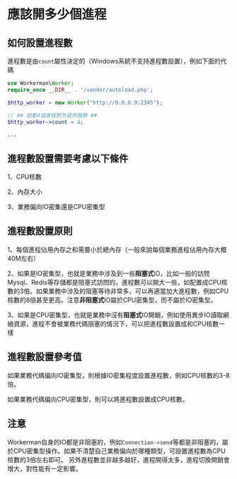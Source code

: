 # 應該開多少個進程

## 如何設置進程數
進程數是由```count```屬性決定的（Windows系統不支持進程數設置），例如下面的代碼
```php
use Workerman\Worker;
require_once __DIR__ . '/vendor/autoload.php';

$http_worker = new Worker("http://0.0.0.0:2345");

// ## 啟動4個進程對外提供服務 ##
$http_worker->count = 4;

...

```

## 進程數設置需要考慮以下條件
1、CPU核數

2、內存大小

3、業務偏向IO密集還是CPU密集型

## 進程數設置原則

1、每個進程佔用內存之和需要小於總內存（一般來說每個業務進程佔用內存大概40M左右）

2、如果是IO密集型，也就是業務中涉及到一些**阻塞式**IO，比如一般的訪問Mysql、Redis等存儲都是阻塞式訪問的，進程數可以開大一些，如配置成CPU核數的3倍。如果業務中涉及的阻塞等待非常多，可以再適當加大進程數，例如CPU核數的8倍甚至更高。注意**非阻塞式**IO屬於CPU密集型，而不屬於IO密集型。

3、如果是CPU密集型，也就是業務中沒有**阻塞式**IO開銷，例如使用異步IO讀取網絡資源，進程不會被業務代碼阻塞的情況下，可以把進程數設置成和CPU核數一樣

## 進程數設置參考值
如果業務代碼偏向IO密集型，則根據IO密集程度設置進程數，例如CPU核數的3-8倍。

如果業務代碼偏向CPU密集型，則可以將進程數設置成CPU核數。

## 注意
Workerman自身的IO都是非阻塞的，例如```Connection->send```等都是非阻塞的，屬於CPU密集型操作。如果不清楚自己業務偏向於哪種類型，可設置進程數為CPU核數的3倍左右即可。
另外進程數並非越多越好，進程開得太多，進程切換開銷會增大，對性能有一定影響。
